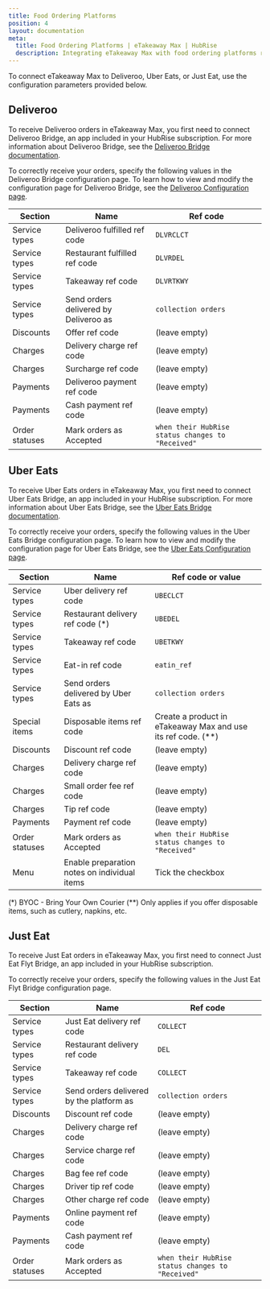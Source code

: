 ```yaml
---
title: Food Ordering Platforms
position: 4
layout: documentation
meta:
  title: Food Ordering Platforms | eTakeaway Max | HubRise
  description: Integrating eTakeaway Max with food ordering platforms requires you to specify particular ref codes in the configuration page of the delivery platform bridge.
---
```


To connect eTakeaway Max to Deliveroo, Uber Eats, or Just Eat, use the configuration parameters provided below.

## Deliveroo

To receive Deliveroo orders in eTakeaway Max, you first need to connect Deliveroo Bridge, an app included in your HubRise
subscription. For more information about Deliveroo Bridge, see the [Deliveroo Bridge documentation](/apps/deliveroo).

To correctly receive your orders, specify the following values in the Deliveroo Bridge configuration page. To learn how
to view and modify the configuration page for Deliveroo Bridge, see
the [Deliveroo Configuration page](/apps/deliveroo/configuration).

| Section        | Name                                  | Ref code                                          |
| -------------- | ------------------------------------- | ------------------------------------------------- |
| Service types  | Deliveroo fulfilled ref code          | `DLVRCLCT`                                        |
| Service types  | Restaurant fulfilled ref code         | `DLVRDEL`                                         |
| Service types  | Takeaway ref code                     | `DLVRTKWY`                                        |
| Service types  | Send orders delivered by Deliveroo as | `collection orders`                               |
| Discounts      | Offer ref code                        | (leave empty)                                     |
| Charges        | Delivery charge ref code              | (leave empty)                                     |
| Charges        | Surcharge ref code                    | (leave empty)                                     |
| Payments       | Deliveroo payment ref code            | (leave empty)                                     |
| Payments       | Cash payment ref code                 | (leave empty)                                     |
| Order statuses | Mark orders as Accepted               | `when their HubRise status changes to "Received"` |

## Uber Eats

To receive Uber Eats orders in eTakeaway Max, you first need to connect Uber Eats Bridge, an app included in your HubRise
subscription. For more information about Uber Eats Bridge, see the [Uber Eats Bridge documentation](/apps/uber-eats).

To correctly receive your orders, specify the following values in the Uber Eats Bridge configuration page. To learn how
to view and modify the configuration page for Uber Eats Bridge, see
the [Uber Eats Configuration page](/apps/uber-eats/configuration).

| Section        | Name                                         | Ref code or value                                              |
| -------------- | -------------------------------------------- | -------------------------------------------------------------- |
| Service types  | Uber delivery ref code                       | `UBECLCT`                                                      |
| Service types  | Restaurant delivery ref code (\*)            | `UBEDEL`                                                       |
| Service types  | Takeaway ref code                            | `UBETKWY`                                                      |
| Service types  | Eat-in ref code                              | `eatin_ref`                                                    |
| Service types  | Send orders delivered by Uber Eats as        | `collection orders`                                            |
| Special items  | Disposable items ref code                    | Create a product in eTakeaway Max and use its ref code. (\*\*) |
| Discounts      | Discount ref code                            | (leave empty)                                                  |
| Charges        | Delivery charge ref code                     | (leave empty)                                                  |
| Charges        | Small order fee ref code                     | (leave empty)                                                  |
| Charges        | Tip ref code                                 | (leave empty)                                                  |
| Payments       | Payment ref code                             | (leave empty)                                                  |
| Order statuses | Mark orders as Accepted                      | `when their HubRise status changes to "Received"`              |
| Menu           | Enable preparation notes on individual items | Tick the checkbox                                              |

(\*) BYOC - Bring Your Own Courier
(\*\*) Only applies if you offer disposable items, such as cutlery, napkins, etc.

## Just Eat

To receive Just Eat orders in eTakeaway Max, you first need to connect Just Eat Flyt Bridge, an app included in your
HubRise subscription.

To correctly receive your orders, specify the following values in the Just Eat Flyt Bridge configuration page.

| Section        | Name                                     | Ref code                                          |
| -------------- | ---------------------------------------- | ------------------------------------------------- |
| Service types  | Just Eat delivery ref code               | `COLLECT`                                         |
| Service types  | Restaurant delivery ref code             | `DEL`                                             |
| Service types  | Takeaway ref code                        | `COLLECT`                                         |
| Service types  | Send orders delivered by the platform as | `collection orders`                               |
| Discounts      | Discount ref code                        | (leave empty)                                     |
| Charges        | Delivery charge ref code                 | (leave empty)                                     |
| Charges        | Service charge ref code                  | (leave empty)                                     |
| Charges        | Bag fee ref code                         | (leave empty)                                     |
| Charges        | Driver tip ref code                      | (leave empty)                                     |
| Charges        | Other charge ref code                    | (leave empty)                                     |
| Payments       | Online payment ref code                  | (leave empty)                                     |
| Payments       | Cash payment ref code                    | (leave empty)                                     |
| Order statuses | Mark orders as Accepted                  | `when their HubRise status changes to "Received"` |
